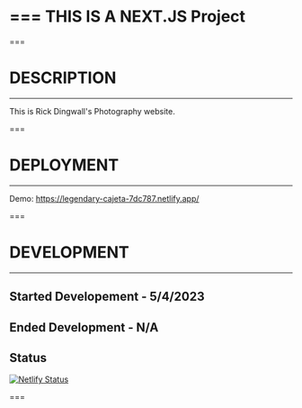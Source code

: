 ===
THIS IS A NEXT.JS Project
===

===

# DESCRIPTION

---

This is Rick Dingwall's Photography website.

===

# DEPLOYMENT

---

Demo: https://legendary-cajeta-7dc787.netlify.app/

===

# DEVELOPMENT

---

## Started Developement - 5/4/2023

## Ended Development - N/A

## Status

[![Netlify Status](https://api.netlify.com/api/v1/badges/df628ea1-0dfe-403e-929e-773974912f6a/deploy-status)](https://app.netlify.com/sites/legendary-cajeta-7dc787/deploys)

===

